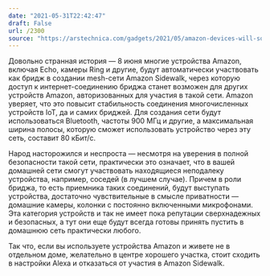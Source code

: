 ```yaml
---
date: "2021-05-31T22:42:47"
draft: False
url: /2300
source: "https://arstechnica.com/gadgets/2021/05/amazon-devices-will-soon-automatically-share-your-internet-with-neighbors/"
---
```


Довольно странная история — 8 июня многие устройства Amazon, включая Echo, камеры Ring и другие, будут автоматически участвовать как бридж в создании mesh-сети Amazon Sidewalk, через которую доступ к интернет-соединению бриджа станет возможен для других устройств Amazon, авторизованных для участия в такой сети. Amazon уверяет, что это повысит стабильность соединения многочисленных устройств IoT, да и самих бриджей. Для создания сети будут использоваться Bluetooth, частоты 900 МГц и другие, а максимальная ширина полосы, которую сможет использовать устройство через эту сеть, составит 80 кБит/с.

Народ насторожился и неспроста — несмотря на уверения в полной безопасности такой сети, практически это означает, что в вашей домашней сети смогут участвовать находящиеся неподалеку устройства, например, соседей (в лучшем случае). Причем в роли бриджа, то есть приемника таких соединений, будут выступать устройства, достаточно чувствительные в смысле приватности — домашние камеры, колонки с постоянно включенными микрофонами. Эта категория устройств и так не имеет пока репутации сверхнадежных и безопасных, а тут они еще будут всегда готовы принять пустить в домашнюю сеть практически любого.

Так что, если вы используете устройства Amazon и живете не в отдельном доме, желательно в центре хорошего участка, стоит сходить в настройки Alexa и отказаться от участия в Amazon Sidewalk.

